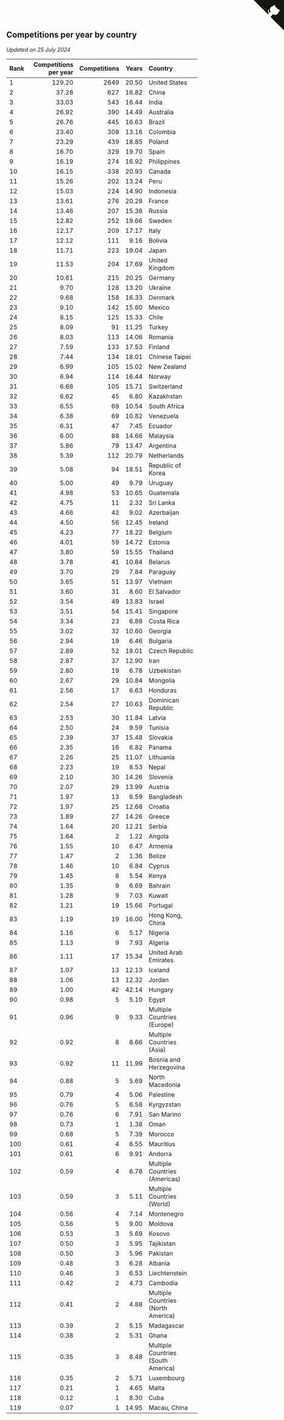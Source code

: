 ## Competitions per year by country

*Updated on 25 July 2024*

| Rank | Competitions per year | Competitions | Years | Country |
| :--- | ---: | ---: | ---: | :--- |
| 1 | 129.20 | 2649 | 20.50 | United States |
| 2 | 37.28 | 627 | 16.82 | China |
| 3 | 33.03 | 543 | 16.44 | India |
| 4 | 26.92 | 390 | 14.49 | Australia |
| 5 | 26.76 | 445 | 16.63 | Brazil |
| 6 | 23.40 | 308 | 13.16 | Colombia |
| 7 | 23.29 | 439 | 18.85 | Poland |
| 8 | 16.70 | 329 | 19.70 | Spain |
| 9 | 16.19 | 274 | 16.92 | Philippines |
| 10 | 16.15 | 338 | 20.93 | Canada |
| 11 | 15.26 | 202 | 13.24 | Peru |
| 12 | 15.03 | 224 | 14.90 | Indonesia |
| 13 | 13.61 | 276 | 20.28 | France |
| 14 | 13.46 | 207 | 15.38 | Russia |
| 15 | 12.82 | 252 | 19.66 | Sweden |
| 16 | 12.17 | 209 | 17.17 | Italy |
| 17 | 12.12 | 111 | 9.16 | Bolivia |
| 18 | 11.71 | 223 | 19.04 | Japan |
| 19 | 11.53 | 204 | 17.69 | United Kingdom |
| 20 | 10.61 | 215 | 20.25 | Germany |
| 21 | 9.70 | 128 | 13.20 | Ukraine |
| 22 | 9.68 | 158 | 16.33 | Denmark |
| 23 | 9.10 | 142 | 15.60 | Mexico |
| 24 | 8.15 | 125 | 15.33 | Chile |
| 25 | 8.09 | 91 | 11.25 | Turkey |
| 26 | 8.03 | 113 | 14.06 | Romania |
| 27 | 7.59 | 133 | 17.53 | Finland |
| 28 | 7.44 | 134 | 18.01 | Chinese Taipei |
| 29 | 6.99 | 105 | 15.02 | New Zealand |
| 30 | 6.94 | 114 | 16.44 | Norway |
| 31 | 6.68 | 105 | 15.71 | Switzerland |
| 32 | 6.62 | 45 | 6.80 | Kazakhstan |
| 33 | 6.55 | 69 | 10.54 | South Africa |
| 34 | 6.38 | 69 | 10.82 | Venezuela |
| 35 | 6.31 | 47 | 7.45 | Ecuador |
| 36 | 6.00 | 88 | 14.66 | Malaysia |
| 37 | 5.86 | 79 | 13.47 | Argentina |
| 38 | 5.39 | 112 | 20.79 | Netherlands |
| 39 | 5.08 | 94 | 18.51 | Republic of Korea |
| 40 | 5.00 | 49 | 9.79 | Uruguay |
| 41 | 4.98 | 53 | 10.65 | Guatemala |
| 42 | 4.75 | 11 | 2.32 | Sri Lanka |
| 43 | 4.66 | 42 | 9.02 | Azerbaijan |
| 44 | 4.50 | 56 | 12.45 | Ireland |
| 45 | 4.23 | 77 | 18.22 | Belgium |
| 46 | 4.01 | 59 | 14.72 | Estonia |
| 47 | 3.80 | 59 | 15.55 | Thailand |
| 48 | 3.78 | 41 | 10.84 | Belarus |
| 49 | 3.70 | 29 | 7.84 | Paraguay |
| 50 | 3.65 | 51 | 13.97 | Vietnam |
| 51 | 3.60 | 31 | 8.60 | El Salvador |
| 52 | 3.54 | 49 | 13.83 | Israel |
| 53 | 3.51 | 54 | 15.41 | Singapore |
| 54 | 3.34 | 23 | 6.88 | Costa Rica |
| 55 | 3.02 | 32 | 10.60 | Georgia |
| 56 | 2.94 | 19 | 6.46 | Bulgaria |
| 57 | 2.89 | 52 | 18.01 | Czech Republic |
| 58 | 2.87 | 37 | 12.90 | Iran |
| 59 | 2.80 | 19 | 6.78 | Uzbekistan |
| 60 | 2.67 | 29 | 10.84 | Mongolia |
| 61 | 2.56 | 17 | 6.63 | Honduras |
| 62 | 2.54 | 27 | 10.63 | Dominican Republic |
| 63 | 2.53 | 30 | 11.84 | Latvia |
| 64 | 2.50 | 24 | 9.59 | Tunisia |
| 65 | 2.39 | 37 | 15.48 | Slovakia |
| 66 | 2.35 | 16 | 6.82 | Panama |
| 67 | 2.26 | 25 | 11.07 | Lithuania |
| 68 | 2.23 | 19 | 8.53 | Nepal |
| 69 | 2.10 | 30 | 14.26 | Slovenia |
| 70 | 2.07 | 29 | 13.99 | Austria |
| 71 | 1.97 | 13 | 6.59 | Bangladesh |
| 72 | 1.97 | 25 | 12.68 | Croatia |
| 73 | 1.89 | 27 | 14.26 | Greece |
| 74 | 1.64 | 20 | 12.21 | Serbia |
| 75 | 1.64 | 2 | 1.22 | Angola |
| 76 | 1.55 | 10 | 6.47 | Armenia |
| 77 | 1.47 | 2 | 1.36 | Belize |
| 78 | 1.46 | 10 | 6.84 | Cyprus |
| 79 | 1.45 | 8 | 5.54 | Kenya |
| 80 | 1.35 | 9 | 6.69 | Bahrain |
| 81 | 1.28 | 9 | 7.03 | Kuwait |
| 82 | 1.21 | 19 | 15.66 | Portugal |
| 83 | 1.19 | 19 | 16.00 | Hong Kong, China |
| 84 | 1.16 | 6 | 5.17 | Nigeria |
| 85 | 1.13 | 9 | 7.93 | Algeria |
| 86 | 1.11 | 17 | 15.34 | United Arab Emirates |
| 87 | 1.07 | 13 | 12.13 | Iceland |
| 88 | 1.06 | 13 | 12.32 | Jordan |
| 89 | 1.00 | 42 | 42.14 | Hungary |
| 90 | 0.98 | 5 | 5.10 | Egypt |
| 91 | 0.96 | 9 | 9.33 | Multiple Countries (Europe) |
| 92 | 0.92 | 8 | 8.66 | Multiple Countries (Asia) |
| 93 | 0.92 | 11 | 11.99 | Bosnia and Herzegovina |
| 94 | 0.88 | 5 | 5.69 | North Macedonia |
| 95 | 0.79 | 4 | 5.06 | Palestine |
| 96 | 0.76 | 5 | 6.58 | Kyrgyzstan |
| 97 | 0.76 | 6 | 7.91 | San Marino |
| 98 | 0.73 | 1 | 1.38 | Oman |
| 99 | 0.68 | 5 | 7.39 | Morocco |
| 100 | 0.61 | 4 | 6.55 | Mauritius |
| 101 | 0.61 | 6 | 9.91 | Andorra |
| 102 | 0.59 | 4 | 6.78 | Multiple Countries (Americas) |
| 103 | 0.59 | 3 | 5.11 | Multiple Countries (World) |
| 104 | 0.56 | 4 | 7.14 | Montenegro |
| 105 | 0.56 | 5 | 9.00 | Moldova |
| 106 | 0.53 | 3 | 5.69 | Kosovo |
| 107 | 0.50 | 3 | 5.95 | Tajikistan |
| 108 | 0.50 | 3 | 5.96 | Pakistan |
| 109 | 0.48 | 3 | 6.28 | Albania |
| 110 | 0.46 | 3 | 6.53 | Liechtenstein |
| 111 | 0.42 | 2 | 4.73 | Cambodia |
| 112 | 0.41 | 2 | 4.88 | Multiple Countries (North America) |
| 113 | 0.39 | 2 | 5.15 | Madagascar |
| 114 | 0.38 | 2 | 5.31 | Ghana |
| 115 | 0.35 | 3 | 8.48 | Multiple Countries (South America) |
| 116 | 0.35 | 2 | 5.71 | Luxembourg |
| 117 | 0.21 | 1 | 4.65 | Malta |
| 118 | 0.12 | 1 | 8.30 | Cuba |
| 119 | 0.07 | 1 | 14.95 | Macau, China |


<a href="https://github.com/JustinTimeCuber/wca_statistics" class="github-corner" aria-label="View source on Github"><svg width="80" height="80" viewBox="0 0 250 250" style="fill:#151513; color:#fff; position: absolute; top: 0; border: 0; right: 0;" aria-hidden="true"><path d="M0,0 L115,115 L130,115 L142,142 L250,250 L250,0 Z"></path><path d="M128.3,109.0 C113.8,99.7 119.0,89.6 119.0,89.6 C122.0,82.7 120.5,78.6 120.5,78.6 C119.2,72.0 123.4,76.3 123.4,76.3 C127.3,80.9 125.5,87.3 125.5,87.3 C122.9,97.6 130.6,101.9 134.4,103.2" fill="currentColor" style="transform-origin: 130px 106px;" class="octo-arm"></path><path d="M115.0,115.0 C114.9,115.1 118.7,116.5 119.8,115.4 L133.7,101.6 C136.9,99.2 139.9,98.4 142.2,98.6 C133.8,88.0 127.5,74.4 143.8,58.0 C148.5,53.4 154.0,51.2 159.7,51.0 C160.3,49.4 163.2,43.6 171.4,40.1 C171.4,40.1 176.1,42.5 178.8,56.2 C183.1,58.6 187.2,61.8 190.9,65.4 C194.5,69.0 197.7,73.2 200.1,77.6 C213.8,80.2 216.3,84.9 216.3,84.9 C212.7,93.1 206.9,96.0 205.4,96.6 C205.1,102.4 203.0,107.8 198.3,112.5 C181.9,128.9 168.3,122.5 157.7,114.1 C157.9,116.9 156.7,120.9 152.7,124.9 L141.0,136.5 C139.8,137.7 141.6,141.9 141.8,141.8 Z" fill="currentColor" class="octo-body"></path></svg></a><style>.github-corner:hover .octo-arm{animation:octocat-wave 560ms ease-in-out}@keyframes octocat-wave{0%,100%{transform:rotate(0)}20%,60%{transform:rotate(-25deg)}40%,80%{transform:rotate(10deg)}}@media (max-width:500px){.github-corner:hover .octo-arm{animation:none}.github-corner .octo-arm{animation:octocat-wave 560ms ease-in-out}}</style>
